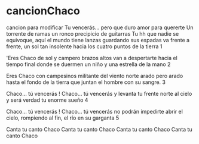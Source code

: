 # cancionChaco
cancion para modificar
 Tu vencerás… pero que duro amor para quererte
Un torrente de  ramas 
un ronco precipicio de guitarras
Tu hh
que nadie se equivoque, aquí el  mundo
tiene lanzas guardando sus  espadas
va frente a frente, un sol tan insolente
hacia los cuatro puntos de la tierra
1

'Eres Chaco de sol y campero
brazos altos van a  despertarte
hacia el tiempo final donde se duermen
un niño y una estrella de la mano
2

Eres Chaco con campesinos
militante del viento norte arado
pero arado hasta el fondo de la tierra
que juntan el hombre con su sangre.
3

Chaco… tú vencerás !
Chaco… tú vencerás
y levanta tu frente norte al cielo
y será verdad tu enorme sueño
4

Chaco… tú vencerás !
Chaco… tú vencerás
no podrán impedirte
abrir el cielo,
rompiendo al fin, el río
en su garganta
5

Canta tu canto Chaco
Canta tu canto Chaco
Canta tu canto Chaco
Canta tu canto Chaco
